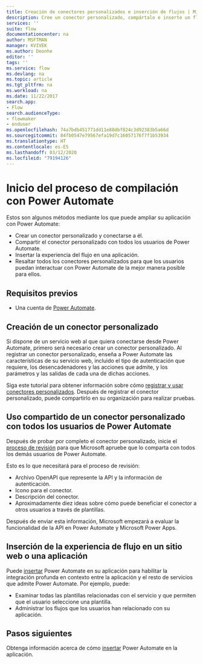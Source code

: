 ```yaml
---
title: Creación de conectores personalizados e inserción de flujos | Microsoft Docs
description: Cree un conector personalizado, compártalo e inserte un flujo, entre otras operaciones.
services: ''
suite: flow
documentationcenter: na
author: MSFTMAN
manager: KVIVEK
ms.author: Deonhe
editor: ''
tags: ''
ms.service: flow
ms.devlang: na
ms.topic: article
ms.tgt_pltfrm: na
ms.workload: na
ms.date: 11/22/2017
search.app:
- Flow
search.audienceType:
- flowmaker
- enduser
ms.openlocfilehash: 74a7bdb451771dd11e88dbf824c3d92383b5a66d
ms.sourcegitcommit: 84fb0547e79567efa19d7c16857176f7f1b53934
ms.translationtype: HT
ms.contentlocale: es-ES
ms.lasthandoff: 03/12/2020
ms.locfileid: "79194126"
---
```

# <a name="start-to-build-with-power-automate"></a>Inicio del proceso de compilación con Power Automate


Estos son algunos métodos mediante los que puede ampliar su aplicación con Power Automate:

* Crear un conector personalizado y conectarse a él.
* Compartir el conector personalizado con todos los usuarios de Power Automate.
* Insertar la experiencia del flujo en una aplicación.
* Resaltar todos los conectores personalizados para que los usuarios puedan interactuar con Power Automate de la mejor manera posible para ellos.

## <a name="prerequisites"></a>Requisitos previos

* Una cuenta de [Power Automate](https://flow.microsoft.com).

## <a name="create-a-custom-connector"></a>Creación de un conector personalizado

Si dispone de un servicio web al que quiera conectarse desde Power Automate, primero será necesario crear un conector personalizado. Al registrar un conector personalizado, enseña a Power Automate las características de su servicio web, incluido el tipo de autenticación que requiere, los desencadenadores y las acciones que admite, y los parámetros y las salidas de cada una de dichas acciones.

Siga este tutorial para obtener información sobre cómo [registrar y usar conectores personalizados](https://powerapps.microsoft.com/tutorials/register-custom-api/). Después de registrar el conector personalizado, puede compartirlo en su organización para realizar pruebas.

## <a name="share-a-custom-connector-with-all-power-automate-users"></a>Uso compartido de un conector personalizado con todos los usuarios de Power Automate

Después de probar por completo el conector personalizado, inicie el [proceso de revisión](https://flow.microsoft.com/blog/calling-all-saas-apps-now-you-can-build-your-own-connector-for-flow-and-logic-apps/) para que Microsoft apruebe que lo comparta con todos los demás usuarios de Power Automate.

Esto es lo que necesitará para el proceso de revisión:

* Archivo OpenAPI que represente la API y la información de autenticación.
* Icono para el conector.
* Descripción del conector.
* Aproximadamente diez ideas sobre cómo puede beneficiar el conector a otros usuarios a través de plantillas.

Después de enviar esta información, Microsoft empezará a evaluar la funcionalidad de la API en Power Automate y Microsoft Power Apps.

## <a name="embed-the-flow-experience-into-your-website-or-app"></a>Inserción de la experiencia de flujo en un sitio web o una aplicación

Puede [insertar](developer/embed-flow-dev.md) Power Automate en su aplicación para habilitar la integración profunda en contexto entre la aplicación y el resto de servicios que admite Power Automate. Por ejemplo, puede:

* Examinar todas las plantillas relacionadas con el servicio y que permiten que el usuario seleccione una plantilla.
* Administrar los flujos que los usuarios han relacionado con su aplicación.

## <a name="next-steps"></a>Pasos siguientes

Obtenga información acerca de cómo [insertar](developer/embed-flow-dev.md) Power Automate en la aplicación.
